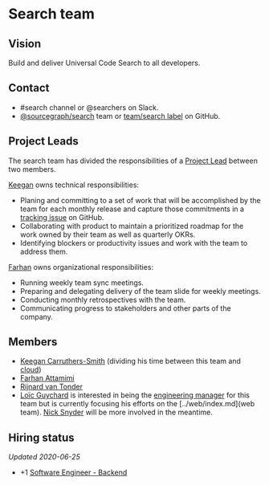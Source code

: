 # Search team

## Vision

Build and deliver Universal Code Search to all developers.

## Contact

- #search channel or @searchers on Slack.
- [@sourcegraph/search](https://github.com/orgs/sourcegraph/teams/search) team or [team/search label](https://github.com/sourcegraph/sourcegraph/issues?q=is%3Aissue+is%3Aopen+label%3Ateam%2Fsearch+) on GitHub.

## Project Leads

The search team has divided the responsibilities of a [Project Lead](../roles.md#project-lead) between two members.

[Keegan](https://github.com/keegancsmith) owns technical responsibilities:

- Planing and committing to a set of work that will be accomplished by the team for each monthly release and capture those commitments in a [tracking issue](../tracking_issues.md) on GitHub.
- Collaborating with product to maintain a prioritized roadmap for the work owned by their team as well as quarterly OKRs.
- Identifying blockers or productivity issues and work with the team to address them.

[Farhan](https://github.com/attfarhan) owns organizational responsibilities:

- Running weekly team sync meetings.
- Preparing and delegating delivery of the team slide for weekly meetings.
- Conducting monthly retrospectives with the team.
- Communicating progress to stakeholders and other parts of the company.

## Members

- [Keegan Carruthers-Smith](../../../company/team/index.md#keegan-carruthers-smith) (dividing his time between this team and [cloud](../cloud/index.md))
- [Farhan Attamimi](../../../company/team/index.md#farhan-attamimi)
- [Rijnard van Tonder](../../../company/team/index.md#rijnard-van-tonder)
- [Loïc Guychard](../../../company/team/index.md#loic-guychard) is interested in being the [engineering manager](../roles.md#engineering-manager) for this team but is currently focusing his efforts on the [../web/index.md](web team). [Nick Snyder](../../../company/team/index.md#nick-snyder-he-him) will be more involved in the meantime.

## Hiring status

_Updated 2020-06-25_

- +1 [Software Engineer - Backend](https://github.com/sourcegraph/careers/blob/master/job-descriptions/software-engineer-backend.md)
